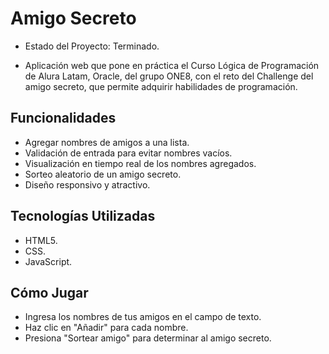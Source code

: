 <h1> Amigo Secreto</h1>

- Estado del Proyecto: Terminado.

- Aplicación web que pone en práctica el Curso Lógica de Programación de Alura Latam, Oracle, del grupo ONE8, con el reto del Challenge del amigo secreto, que permite adquirir habilidades de programación.

<h2>Funcionalidades </h2>

- Agregar nombres de amigos a una lista.
- Validación de entrada para evitar nombres vacíos.
- Visualización en tiempo real de los nombres agregados.
- Sorteo aleatorio de un amigo secreto.
- Diseño responsivo y atractivo.

<h2>Tecnologías Utilizadas </h2>

- HTML5.
- CSS.
- JavaScript.

<h2>Cómo Jugar</h2>

- Ingresa los nombres de tus amigos en el campo de texto.
- Haz clic en "Añadir" para cada nombre.
- Presiona "Sortear amigo" para determinar al amigo secreto.
